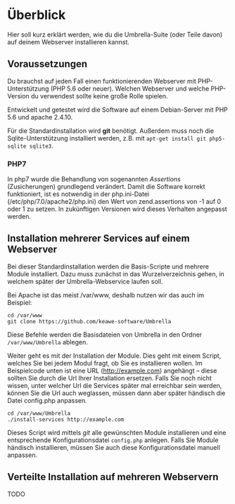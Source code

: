 # Überblick

Hier soll kurz erklärt werden, wie du die Umbrella-Suite (oder Teile davon) auf deinem Webserver installieren kannst.

## Voraussetzungen

Du brauchst auf jeden Fall einen funktionierenden Webserver mit PHP-Unterstützung (PHP 5.6 oder neuer).
Welchen Webserver und welche PHP-Version du verwendest sollte keine große Rolle spielen.

Entwickelt und getestet wird die Software auf einem Debian-Server mit PHP 5.6 und apache 2.4.10.

Für die Standardinstallation wird **git** benötigt.
Außerdem muss noch die Sqlite-Unterstützung installiert werden, z.B. mit `apt-get install git php5-sqlite sqlite3`.


### PHP7

In php7 wurde die Behandlung von sogenannten *Assertions* (Zusicherungen) grundlegend verändert. Damit die Software korrekt funktioniert, ist es notwendig in der php.ini-Datei (/etc/php/7.0/apache2/php.ini) den Wert von zend.assertions von -1 auf 0 oder 1 zu setzen.
In zukünftigen Versionen wird dieses Verhalten angepasst werden.

## Installation mehrerer Services auf einem Webserver

Bei dieser Standardinstallation werden die Basis-Scripte und mehrere Module installiert.
Dazu muss zunächst in das Wurzelverzeichnis gehen, in welchem später der Umbrella-Webservice laufen soll.

Bei Apache ist das meist /var/www, deshalb nutzen wir das auch im Beispiel:

```
cd /var/www
git clone https://github.com/keawe-software/Umbrella
```

Diese Befehle werden die Basisdateien von Umbrella in den Ordner `/var/www/Umbrella` ablegen.

Weiter geht es mit der Installation der Module. 
Dies geht mit einem Script, welches Sie bei jedem Modul fragt, ob Sie es installieren wollen.
Im Beispielcode unten ist eine URL (http://example.com) angehängt – diese sollten Sie durch die Url Ihrer Installation ersetzen.
Falls Sie noch nicht wissen, unter welcher Url die Services später mal erreichbar sein werden, können Sie die Url auch weglassen, müssen dann aber später händisch die Datei config.php anpassen.

```
cd /var/www/Umbrella
./install-services http://example.com
```

Dieses Script wird mittels *git* alle gewünschten Module installieren und eine entsprechende Konfigurationsdatei `config.php` anlegen. 
Falls Sie Module händisch installieren, müssen Sie auch diese Konfigurationsdatei manuell anpassen.

## Verteilte Installation auf mehreren Webservern

TODO